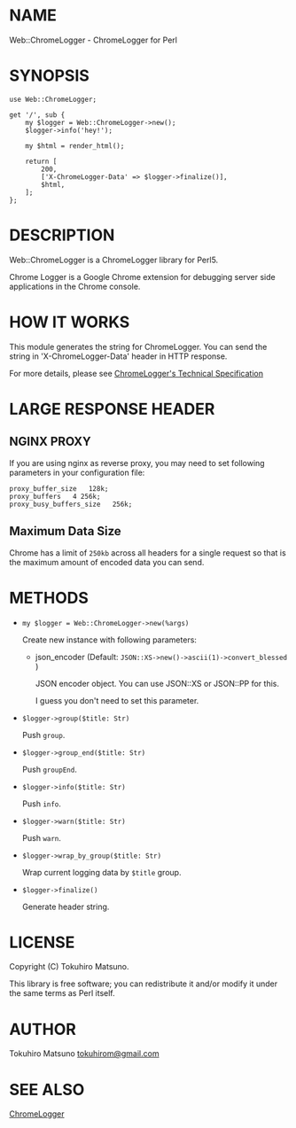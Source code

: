 # NAME

Web::ChromeLogger - ChromeLogger for Perl

# SYNOPSIS

    use Web::ChromeLogger;

    get '/', sub {
        my $logger = Web::ChromeLogger->new();
        $logger->info('hey!');

        my $html = render_html();

        return [
            200,
            ['X-ChromeLogger-Data' => $logger->finalize()],
            $html,
        ];
    };

# DESCRIPTION

Web::ChromeLogger is a ChromeLogger library for Perl5.

Chrome Logger is a Google Chrome extension for debugging server side applications in the Chrome console.

# HOW IT WORKS

This module generates the string for ChromeLogger. You can send the string in 'X-ChromeLogger-Data' header in HTTP response.

For more details, please see [ChromeLogger's Technical Specification](http://craig.is/writing/chrome-logger/techspecs)

# LARGE RESPONSE HEADER

## NGINX PROXY

If you are using nginx as reverse proxy, you may need to set following parameters in your configuration file:

    proxy_buffer_size   128k;
    proxy_buffers   4 256k;
    proxy_busy_buffers_size   256k;

## Maximum Data Size

Chrome has a limit of `250kb` across all headers for a single request so that is the maximum amount of encoded data you can send.

# METHODS

- `my $logger = Web::ChromeLogger->new(%args)`

    Create new instance with following parameters:

    - json\_encoder (Default: `JSON::XS->new()->ascii(1)->convert_blessed` )

        JSON encoder object. You can use JSON::XS or JSON::PP for this.

        I guess you don't need to set this parameter.

- `$logger->group($title: Str)`

    Push `group`.

- `$logger->group_end($title: Str)`

    Push `groupEnd`.

- `$logger->info($title: Str)`

    Push `info`.

- `$logger->warn($title: Str)`

    Push `warn`.

- `$logger->wrap_by_group($title: Str)`

    Wrap current logging data by `$title` group.

- `$logger->finalize()`

    Generate header string.

# LICENSE

Copyright (C) Tokuhiro Matsuno.

This library is free software; you can redistribute it and/or modify
it under the same terms as Perl itself.

# AUTHOR

Tokuhiro Matsuno <tokuhirom@gmail.com>

# SEE ALSO

[ChromeLogger](http://craig.is/writing/chrome-logger)
